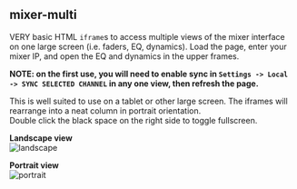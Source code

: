 ## mixer-multi

VERY basic HTML `iframe`s to access multiple views of the mixer interface on one large screen (i.e. faders, EQ, dynamics).
Load the page, enter your mixer IP, and open the EQ and dynamics in the upper frames.  

**NOTE: on the first use, you will need to enable sync in `Settings -> Local -> SYNC SELECTED CHANNEL` in any one view, then refresh the page.**

This is well suited to use on a tablet or other large screen. The iframes will rearrange into a neat column in portrait orientation.  
Double click the black space on the right side to toggle fullscreen.

**Landscape view**  
![landscape](https://github.com/user-attachments/assets/6cc76e27-602c-4b7b-a7aa-625b21d84b51)

**Portrait view**  
![portrait](https://github.com/user-attachments/assets/d3e9aa45-e7ed-473f-a84a-4acbe7974ed1)
